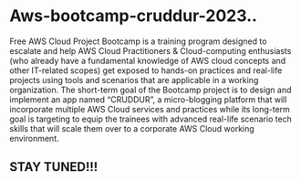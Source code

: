 # Aws-bootcamp-cruddur-2023..

Free AWS Cloud Project Bootcamp is a training program designed to escalate and help AWS Cloud Practitioners & Cloud-computing enthusiasts (who already have a fundamental knowledge of AWS cloud concepts and other IT-related scopes) get exposed to hands-on practices and real-life projects using tools and scenarios that are applicable in a working organization.
The short-term goal of the Bootcamp project is to design and implement an app named “CRUDDUR”, a micro-blogging platform that will incorporate multiple AWS Cloud services and practices while its long-term goal is targeting to equip the trainees with advanced real-life scenario tech skills that will scale them over to a corporate AWS Cloud working environment.

## STAY TUNED!!!